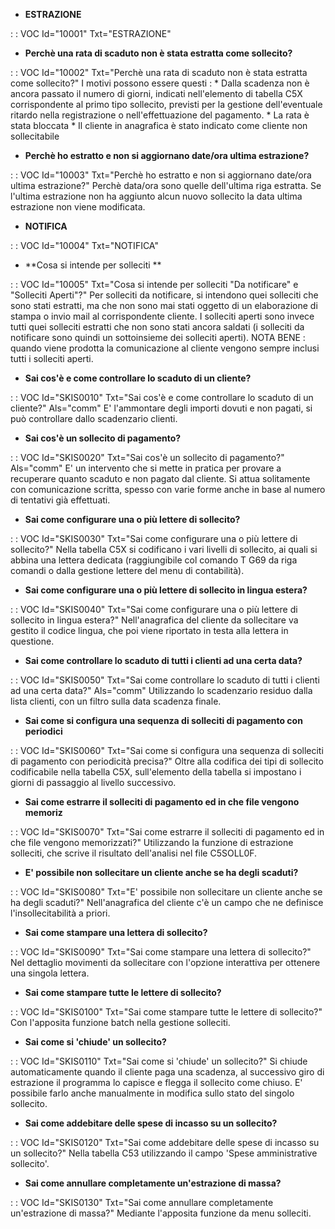 - **ESTRAZIONE**

 :  : VOC Id="10001" Txt="ESTRAZIONE"

- **Perchè una rata di scaduto non è stata estratta come sollecito?**

 :  : VOC Id="10002" Txt="Perchè una rata di scaduto non è stata estratta come sollecito?"
 I motivi possono essere questi : 
 \* Dalla scadenza non è ancora passato il numero di giorni, indicati nell'elemento di tabella C5X corrispondente al primo tipo sollecito, previsti per la gestione dell'eventuale ritardo nella registrazione o nell'effettuazione del pagamento.
 \* La rata è stata bloccata
 \* Il cliente in anagrafica è stato indicato come cliente non sollecitabile

- **Perchè ho estratto e non si aggiornano date/ora ultima estrazione?**

 :  : VOC Id="10003" Txt="Perchè ho estratto e non si aggiornano date/ora ultima estrazione?"
 Perchè data/ora sono quelle dell'ultima riga estratta. Se l'ultima estrazione non ha aggiunto alcun nuovo sollecito la data ultima estrazione non viene modificata.

- **NOTIFICA**

 :  : VOC Id="10004" Txt="NOTIFICA"

- **Cosa si intende per solleciti **

 :  : VOC Id="10005" Txt="Cosa si intende per solleciti "Da notificare" e "Solleciti Aperti"?"
 Per solleciti da notificare, si intendono quei solleciti che sono stati estratti, ma che non sono mai stati oggetto di un elaborazione di stampa o invio mail al corrispondente cliente. I solleciti aperti sono invece tutti quei solleciti estratti che non sono stati ancora saldati (i solleciti da notificare sono quindi un sottoinsieme dei solleciti aperti). NOTA BENE :  quando viene prodotta la comunicazione al cliente vengono sempre inclusi tutti i solleciti aperti.



- **Sai cos'è e come controllare lo scaduto di un cliente?**

 :  : VOC Id="SKIS0010" Txt="Sai cos'è e come controllare lo scaduto di un cliente?" Als="comm"
E' l'ammontare degli importi dovuti e non pagati, si può controllare dallo scadenzario clienti.
- **Sai cos'è un sollecito di pagamento?**

 :  : VOC Id="SKIS0020" Txt="Sai cos'è un sollecito di pagamento?" Als="comm"
E' un intervento che si mette in pratica per provare a recuperare quanto scaduto e non pagato dal cliente. Si attua solitamente con comunicazione scritta, spesso con varie forme anche in base al numero di tentativi già effettuati.
- **Sai come configurare una o più lettere di sollecito?**

 :  : VOC Id="SKIS0030" Txt="Sai come configurare una o più lettere di sollecito?"
Nella tabella C5X si codificano i vari livelli di sollecito, ai quali si abbina una lettera dedicata (raggiungibile col comando T G69 da riga comandi o dalla gestione lettere del menu di contabilità).
- **Sai come configurare una o più lettere di sollecito in lingua estera?**

 :  : VOC Id="SKIS0040" Txt="Sai come configurare una o più lettere di sollecito in lingua estera?"
Nell'anagrafica del cliente da sollecitare va gestito il codice lingua, che poi viene riportato in testa alla lettera in questione.
- **Sai come controllare lo scaduto di tutti i clienti ad una certa data?**

 :  : VOC Id="SKIS0050" Txt="Sai come controllare lo scaduto di tutti i clienti ad una certa data?" Als="comm"
Utilizzando lo scadenzario residuo dalla lista clienti, con un filtro sulla data scadenza finale.
- **Sai come si configura una sequenza di solleciti di pagamento con periodici**

 :  : VOC Id="SKIS0060" Txt="Sai come si configura una sequenza di solleciti di pagamento con periodicità precisa?"
Oltre alla codifica dei tipi di sollecito codificabile nella tabella C5X, sull'elemento della tabella si impostano i giorni di passaggio al livello successivo.
- **Sai come estrarre il solleciti di pagamento ed in che file vengono memoriz**

 :  : VOC Id="SKIS0070" Txt="Sai come estrarre il solleciti di pagamento ed in che file vengono memorizzati?"
Utilizzando la funzione di estrazione solleciti, che scrive il risultato dell'analisi nel file C5SOLL0F.
- **E' possibile non sollecitare un cliente anche se ha degli scaduti?**

 :  : VOC Id="SKIS0080" Txt="E' possibile non sollecitare un cliente anche se ha degli scaduti?"
Nell'anagrafica del cliente c'è un campo che ne definisce l'insollecitabilità a priori.
- **Sai come stampare una lettera di sollecito?**

 :  : VOC Id="SKIS0090" Txt="Sai come stampare una lettera di sollecito?"
Nel dettaglio movimenti da sollecitare con l'opzione interattiva per ottenere una singola lettera.
- **Sai come stampare tutte le lettere di sollecito?**

 :  : VOC Id="SKIS0100" Txt="Sai come stampare tutte le lettere di sollecito?"
Con l'apposita funzione batch nella gestione solleciti.
- **Sai come si 'chiude' un sollecito?**

 :  : VOC Id="SKIS0110" Txt="Sai come si 'chiude' un sollecito?"
Si chiude automaticamente quando il cliente paga una scadenza, al successivo giro di estrazione il programma lo capisce e flegga il sollecito come chiuso. E' possibile farlo anche manualmente in modifica sullo stato del singolo sollecito.
- **Sai come addebitare delle spese di incasso su un sollecito?**

 :  : VOC Id="SKIS0120" Txt="Sai come addebitare delle spese di incasso su un sollecito?"
Nella tabella C53 utilizzando il campo 'Spese amministrative sollecito'.
- **Sai come annullare completamente un'estrazione di massa?**

 :  : VOC Id="SKIS0130" Txt="Sai come annullare completamente un'estrazione di massa?"
Mediante l'apposita funzione da menu solleciti.
